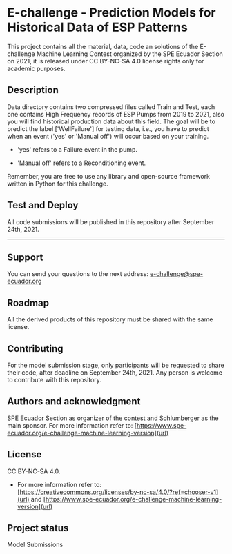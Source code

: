 # E-challenge - Prediction Models for Historical Data of ESP Patterns

This project contains all the material, data, code an solutions of the E-challenge Machine Learning Contest organized by the SPE Ecuador Section on 2021, it is released under CC BY-NC-SA 4.0 license rights only for academic purposes. 

## Description

Data directory contains two compressed files called Train and Test, each one contains High Frequency records of ESP Pumps from 2019 to 2021, also you will find historical production data about this field. The goal will be to predict the label ['WellFailure'] for testing data, i.e., you have to predict when an event ('yes' or 'Manual off') will occur based on your training.

 - 'yes' refers to a Failure event in the pump.

 - 'Manual off' refers to a Reconditioning event.

Remember, you are free to use any library and open-source framework written in Python for this challenge.

## Test and Deploy

All code submissions will be published in this repository after September 24th, 2021.

***

## Support
You can send your questions to the next address: [e-challenge@spe-ecuador.org](url)

## Roadmap
All the derived products of this repository must be shared with the same license.

## Contributing
For the model submission stage, only participants will be requested to share their code, after deadline on September 24th, 2021. Any person is welcome to contribute with this repository.

## Authors and acknowledgment
SPE Ecuador Section as organizer of the contest and Schlumberger as the main sponsor.
For more information refer to: [https://www.spe-ecuador.org/e-challenge-machine-learning-version](url) 

## License
CC BY-NC-SA 4.0.
- For more information refer to: [https://creativecommons.org/licenses/by-nc-sa/4.0/?ref=chooser-v1](url) and
[https://www.spe-ecuador.org/e-challenge-machine-learning-version](url) 

## Project status
Model Submissions


